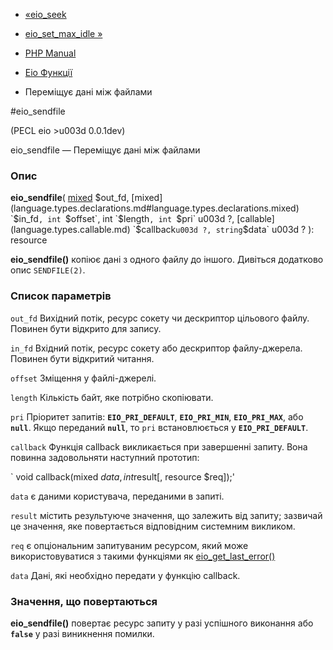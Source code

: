 - [«eio_seek](function.eio-seek.md)
- [eio_set_max_idle »](function.eio-set-max-idle.md)

- [PHP Manual](index.md)
- [Eio Функції](ref.eio.md)
- Переміщує дані між файлами

#eio_sendfile

(PECL eio \>u003d 0.0.1dev)

eio_sendfile — Переміщує дані між файлами

### Опис

**eio_sendfile**(
[mixed](language.types.declarations.md#language.types.declarations.mixed)
$out_fd,
[mixed](language.types.declarations.md#language.types.declarations.mixed)
`$in_fd`,
int `$offset`,
int `$length`,
int `$pri` u003d ?,
[callable](language.types.callable.md) `$callback` u003d ?,
string `$data` u003d ?
): resource

**eio_sendfile()** копіює дані з одного файлу до іншого. Дивіться
додатково опис `SENDFILE(2)`.

### Список параметрів

`out_fd`
Вихідний потік, ресурс сокету чи дескриптор цільового файлу. Повинен бути
відкрито для запису.

`in_fd`
Вхідний потік, ресурс сокету або дескриптор файлу-джерела. Повинен бути
відкритий читання.

`offset`
Зміщення у файлі-джерелі.

`length`
Кількість байт, яке потрібно скопіювати.

`pri`
Пріоритет запитів: **`EIO_PRI_DEFAULT`**, **`EIO_PRI_MIN`**,
**`EIO_PRI_MAX`**, або **`null`**. Якщо переданий **`null`**, то `pri`
встановлюється у **`EIO_PRI_DEFAULT`**.

`callback`
Функція callback викликається при завершенні запиту. Вона повинна
задовольняти наступний прототип:

` void callback(mixed $data, int $result[, resource $req]);'

`data`
є даними користувача, переданими в запиті.

`result`
містить результуюче значення, що залежить від запиту; зазвичай це
значення, яке повертається відповідним системним викликом.

`req`
є опціональним запитуваним ресурсом, який може
використовуватися з такими функціями як
[eio_get_last_error()](function.eio-get-last-error.md)

`data`
Дані, які необхідно передати у функцію callback.

### Значення, що повертаються

**eio_sendfile()** повертає ресурс запиту у разі успішного
виконання або **`false`** у разі виникнення помилки.

